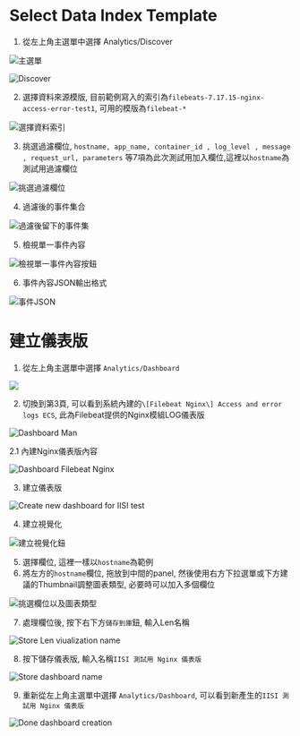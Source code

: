 # Select Data Index Template

1. 從左上角主選單中選擇 Analytics/Discover

![主選單](./doc/images/select_Analytics_Discover_1.png)

![Discover](./doc/images/select_Analytics_Discover_2.png)

2. 選擇資料來源模版, 目前範例寫入的索引為```filebeats-7.17.15-nginx-access-error-test1```, 可用的模版為```filebeat-*```

![選擇資料索引](./doc/images/main.png)

3. 挑選過濾欄位, ```hostname, app_name, container_id , log_level , message , request_url, parameters``` 等7項為此次測試用加入欄位,這裡以```hostname```為測試用過濾欄位

![挑選過濾欄位](./doc/images/filter%20dialog.png)

4. 過濾後的事件集合

![過濾後留下的事件集](./doc/images/filter.png)

5. 檢視單一事件內容

![檢視單一事件內容按鈕](./doc/images/single%20match%20event_1.png)

6. 事件內容JSON輸出格式

![事件JSON](./doc/images/event%20content.png)


# 建立儀表版

1. 從左上角主選單中選擇 ```Analytics/Dashboard```

![](./doc/images/select_Analytics_Dashboard_1.png)

2. 切換到第3頁, 可以看到系統內建的```\[Filebeat Nginx\] Access and error logs ECS```, 此為Filebeat提供的Nginx模組LOG儀表版

![Dashboard Man](./doc/images/create%20dashboard.png)

2.1 內建Nginx儀表版內容

![Dashboard Filebeat Nginx](./doc/images/Filebeat%20Nginx_Access%20and%20error%20logs%20ECS%20Dashboard.png)

3. 建立儀表版

![Create new dashboard for IISI test](./doc/images/create%20dashboard%20button.png)

4. 建立視覺化

![建立視覺化鈕](./doc/images/create%20new%20dashboard.png)

5. 選擇欄位, 這裡一樣以```hostname```為範例
6. 將左方的```hostname```欄位, 拖放到中間的panel, 然後使用右方下拉選單或下方建議的Thumbnail調整圖表類型, 必要時可以加入多個欄位

![挑選欄位以及圖表類型](./doc/images/create%20visualization.png)

7. 處理欄位後, 按下右下方```儲存到庫```鈕, 輸入Len名稱

![Store Len viualization name](./doc/images/dashboard%20field%20Lens%20creation.png)

8. 按下儲存儀表版, 輸入名稱```IISI 測試用 Nginx 儀表版```

![Store dashboard name](./doc/images/dashboard%20with%20hostname%20field%20Lens.png)

9. 重新從左上角主選單中選擇 ```Analytics/Dashboard```, 可以看到新產生的```IISI 測試用 Nginx 儀表版```

![Done dashboard creation](./doc/images/create%20new%20dashboard%20done.png)



